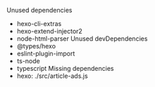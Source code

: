 Unused dependencies
* hexo-cli-extras
* hexo-extend-injector2
* node-html-parser
Unused devDependencies
* @types/hexo
* eslint-plugin-import
* ts-node
* typescript
Missing dependencies
* hexo: ./src/article-ads.js

